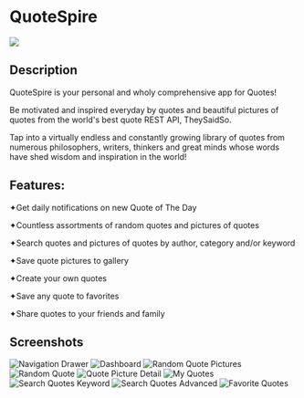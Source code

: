 # QuoteSpire


[<img src="https://play.google.com/intl/en_us/badges/images/badge_new.png">](https://play.google.com/store/apps/details?id=com.tieutech.android.quotespire&rdid=com.tieutech.android.quotespire)


## Description
QuoteSpire is your personal and wholy comprehensive app for Quotes!

Be motivated and inspired everyday by quotes and beautiful pictures of quotes from the world's best quote REST API, TheySaidSo.

Tap into a virtually endless and constantly growing library of quotes from numerous philosophers, writers, thinkers and great minds whose words have shed wisdom and inspiration in the world!

## Features:
✦Get daily notifications on new Quote of The Day

✦Countless assortments of random quotes and pictures of quotes

✦Search quotes and pictures of quotes by author, category and/or keyword

✦Save quote pictures to gallery

✦Create your own quotes

✦Save any quote to favorites

✦Share quotes to your friends and family


## Screenshots
![Navigation Drawer](https://i.imgur.com/hkTqmHl.png?1 "Navigation Drawer")
![Dashboard](https://i.imgur.com/S7DLtAv.png?1 "Dashboard")
![Random Quote Pictures](https://i.imgur.com/kVi7LaW.jpg "Random Quote Pictures")
![Random Quote](https://i.imgur.com/6KC51QS.png?1 "Random Quote")
![Quote Picture Detail](https://i.imgur.com/xPlwlkY.png "Quote Picture Detail")
![My Quotes](https://i.imgur.com/IfQLXeN.png "My Quotes")
![Search Quotes Keyword](https://i.imgur.com/z1gX3O0.png?1 "Search Quotes Keyword")
![Search Quotes Advanced](https://i.imgur.com/DKRf6pl.png "Search Quotes Advanced")
![Favorite Quotes](https://i.imgur.com/944TZ55.png "Favorite Quotes")
